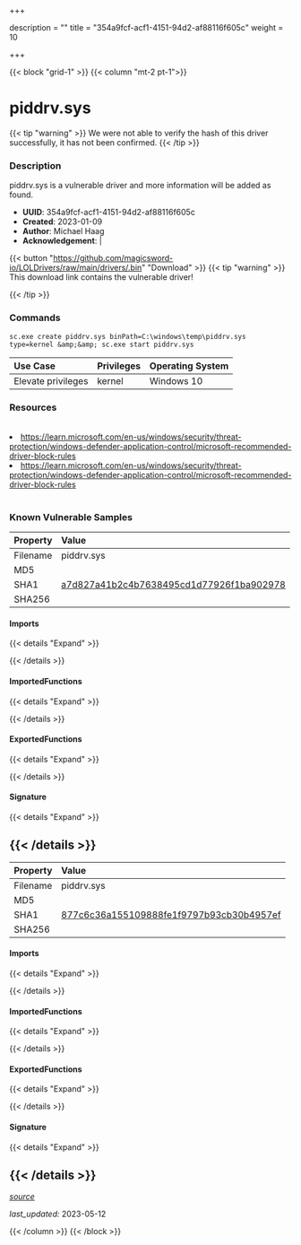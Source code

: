 +++

description = ""
title = "354a9fcf-acf1-4151-94d2-af88116f605c"
weight = 10

+++


{{< block "grid-1" >}}
{{< column "mt-2 pt-1">}}


# piddrv.sys


{{< tip "warning" >}}
We were not able to verify the hash of this driver successfully, it has not been confirmed.
{{< /tip >}}


### Description

piddrv.sys is a vulnerable driver and more information will be added as found.
- **UUID**: 354a9fcf-acf1-4151-94d2-af88116f605c
- **Created**: 2023-01-09
- **Author**: Michael Haag
- **Acknowledgement**:  | [](https://twitter.com/)

{{< button "https://github.com/magicsword-io/LOLDrivers/raw/main/drivers/.bin" "Download" >}}
{{< tip "warning" >}}
This download link contains the vulnerable driver!

{{< /tip >}}

### Commands

```
sc.exe create piddrv.sys binPath=C:\windows\temp\piddrv.sys type=kernel &amp;&amp; sc.exe start piddrv.sys
```

| Use Case | Privileges | Operating System | 
|:---- | ---- | ---- |
| Elevate privileges | kernel | Windows 10 |

### Resources
<br>
<li><a href=" https://learn.microsoft.com/en-us/windows/security/threat-protection/windows-defender-application-control/microsoft-recommended-driver-block-rules"> https://learn.microsoft.com/en-us/windows/security/threat-protection/windows-defender-application-control/microsoft-recommended-driver-block-rules</a></li>
<li><a href="https://learn.microsoft.com/en-us/windows/security/threat-protection/windows-defender-application-control/microsoft-recommended-driver-block-rules">https://learn.microsoft.com/en-us/windows/security/threat-protection/windows-defender-application-control/microsoft-recommended-driver-block-rules</a></li>
<br>

### Known Vulnerable Samples

| Property           | Value |
|:-------------------|:------|
| Filename           | piddrv.sys |
| MD5                | [](https://www.virustotal.com/gui/file/) |
| SHA1               | [a7d827a41b2c4b7638495cd1d77926f1ba902978](https://www.virustotal.com/gui/file/a7d827a41b2c4b7638495cd1d77926f1ba902978) |
| SHA256             | [](https://www.virustotal.com/gui/file/) |


#### Imports
{{< details "Expand" >}}

{{< /details >}}
#### ImportedFunctions
{{< details "Expand" >}}

{{< /details >}}
#### ExportedFunctions
{{< details "Expand" >}}

{{< /details >}}

#### Signature
{{< details "Expand" >}}

{{< /details >}}
-----
| Property           | Value |
|:-------------------|:------|
| Filename           | piddrv.sys |
| MD5                | [](https://www.virustotal.com/gui/file/) |
| SHA1               | [877c6c36a155109888fe1f9797b93cb30b4957ef](https://www.virustotal.com/gui/file/877c6c36a155109888fe1f9797b93cb30b4957ef) |
| SHA256             | [](https://www.virustotal.com/gui/file/) |


#### Imports
{{< details "Expand" >}}

{{< /details >}}
#### ImportedFunctions
{{< details "Expand" >}}

{{< /details >}}
#### ExportedFunctions
{{< details "Expand" >}}

{{< /details >}}

#### Signature
{{< details "Expand" >}}

{{< /details >}}
-----



[*source*](https://github.com/magicsword-io/LOLDrivers/tree/main/yaml/354a9fcf-acf1-4151-94d2-af88116f605c.yaml)

*last_updated:* 2023-05-12








{{< /column >}}
{{< /block >}}
